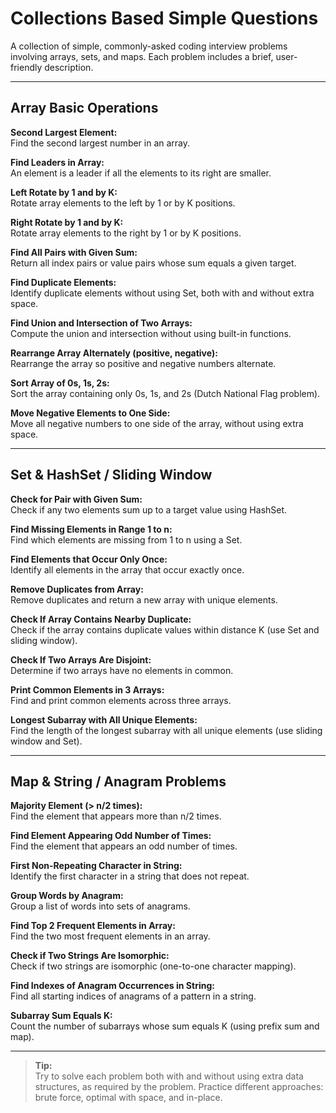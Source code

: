 # Collections Based Simple Questions

A collection of simple, commonly-asked coding interview problems involving arrays, sets, and maps. Each problem includes a brief, user-friendly description.

---

## Array Basic Operations

**Second Largest Element:**  
Find the second largest number in an array.

**Find Leaders in Array:**  
An element is a leader if all the elements to its right are smaller.

**Left Rotate by 1 and by K:**  
Rotate array elements to the left by 1 or by K positions.

**Right Rotate by 1 and by K:**  
Rotate array elements to the right by 1 or by K positions.

**Find All Pairs with Given Sum:**  
Return all index pairs or value pairs whose sum equals a given target.

**Find Duplicate Elements:**  
Identify duplicate elements without using Set, both with and without extra space.

**Find Union and Intersection of Two Arrays:**  
Compute the union and intersection without using built-in functions.

**Rearrange Array Alternately (positive, negative):**  
Rearrange the array so positive and negative numbers alternate.

**Sort Array of 0s, 1s, 2s:**  
Sort the array containing only 0s, 1s, and 2s (Dutch National Flag problem).

**Move Negative Elements to One Side:**  
Move all negative numbers to one side of the array, without using extra space.

---

## Set & HashSet / Sliding Window

**Check for Pair with Given Sum:**  
Check if any two elements sum up to a target value using HashSet.

**Find Missing Elements in Range 1 to n:**  
Find which elements are missing from 1 to n using a Set.

**Find Elements that Occur Only Once:**  
Identify all elements in the array that occur exactly once.

**Remove Duplicates from Array:**  
Remove duplicates and return a new array with unique elements.

**Check If Array Contains Nearby Duplicate:**  
Check if the array contains duplicate values within distance K (use Set and sliding window).

**Check If Two Arrays Are Disjoint:**  
Determine if two arrays have no elements in common.

**Print Common Elements in 3 Arrays:**  
Find and print common elements across three arrays.

**Longest Subarray with All Unique Elements:**  
Find the length of the longest subarray with all unique elements (use sliding window and Set).

---

## Map & String / Anagram Problems

**Majority Element (> n/2 times):**  
Find the element that appears more than n/2 times.

**Find Element Appearing Odd Number of Times:**  
Find the element that appears an odd number of times.

**First Non-Repeating Character in String:**  
Identify the first character in a string that does not repeat.

**Group Words by Anagram:**  
Group a list of words into sets of anagrams.

**Find Top 2 Frequent Elements in Array:**  
Find the two most frequent elements in an array.

**Check if Two Strings Are Isomorphic:**  
Check if two strings are isomorphic (one-to-one character mapping).

**Find Indexes of Anagram Occurrences in String:**  
Find all starting indices of anagrams of a pattern in a string.

**Subarray Sum Equals K:**  
Count the number of subarrays whose sum equals K (using prefix sum and map).

---

> **Tip:**  
> Try to solve each problem both with and without using extra data structures, as required by the problem. Practice different approaches: brute force, optimal with space, and in-place.
